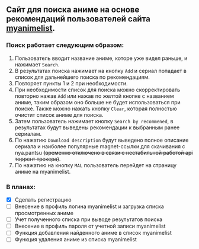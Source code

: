 ## Сайт для поиска аниме на основе рекомендаций пользователей сайта [myanimelist](https://myanimelist.net/).

### Поиск работает следующим образом:

1. Пользователь вводит название аниме, которе уже видел раньше, и нажимает `Search`.
2. В результатах поиска нажимает на кнопку `Add` и сериал попадает в список для дальнейшего поиска по рекомендациям.
3. Повторяет пункты 1 и 2 при необходимости.
4. При необходимости список для поиска можно скорректировать повторно нажав `Add` или нажав по желтой кнопке с названием аниме, таким образом оно больше не будет использоваться при поиске. Также можно нажать кнопку `Clear`, которая полностью очистит список аниме для поиска.
5. Затем пользователь нажимает кнопку `Search by recommened`, в результатах будут выведены рекомендации к выбранным ранее сериалам.
6. По нажатию `Download description` будут выведено полное описание сериала и наиболее популярные magnet-ссылки для скачивания с nya.pantsu ~~(временно отключено в связи с нестабильной работой api торрент трекера)~~.
7. По нажатию на кнопку `MAL` пользователь перейдет на страницу аниме на myanimelist.

### В планах:

- [x] Сделать регистрацию
- [ ] Внесение в профиль логина myanimelist и загрузка списка просмотренных аниме
- [ ] Учет полученного списка при выводе результатов поиска
- [ ] Внесение в профиль пароля от учетной записи myanimelist
- [ ] Функция добавления найденного аниме в список myanimelist
- [ ] Функция удаления аниме из списка myanimelist
